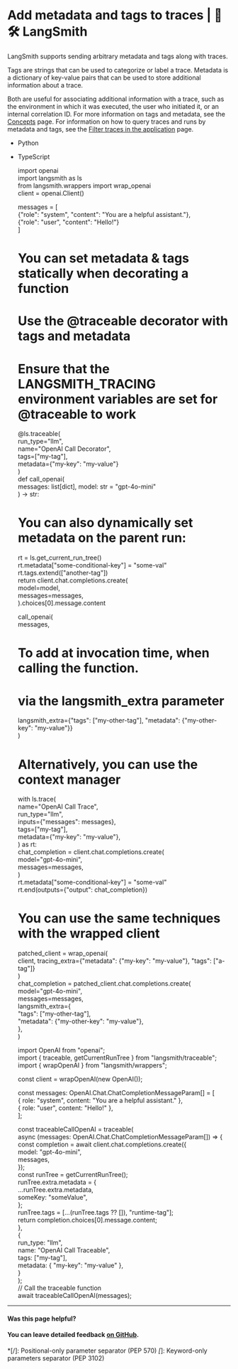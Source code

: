 # Add metadata and tags to traces | 🦜️🛠️ LangSmith

LangSmith supports sending arbitrary metadata and tags along with traces.

Tags are strings that can be used to categorize or label a trace. Metadata is a dictionary of key-value pairs that can be used to store additional information about a trace.

Both are useful for associating additional information with a trace, such as the environment in which it was executed, the user who initiated it, or an internal correlation ID. For more information on tags and metadata, see the [Concepts](/observability/concepts#tags) page. For information on how to query traces and runs by metadata and tags, see the [Filter traces in the application](/observability/how_to_guides/filter_traces_in_application) page.

  * Python
  * TypeScript

    
    
    import openai  
    import langsmith as ls  
    from langsmith.wrappers import wrap_openai  
    client = openai.Client()  
      
    messages = [  
      {"role": "system", "content": "You are a helpful assistant."},  
      {"role": "user", "content": "Hello!"}  
    ]  
      
    # You can set metadata & tags **statically** when decorating a function  
    # Use the @traceable decorator with tags and metadata  
    # Ensure that the LANGSMITH_TRACING environment variables are set for @traceable to work  
    @ls.traceable(  
      run_type="llm",  
      name="OpenAI Call Decorator",  
      tags=["my-tag"],  
      metadata={"my-key": "my-value"}  
    )  
    def call_openai(  
      messages: list[dict], model: str = "gpt-4o-mini"  
    ) -> str:  
      # You can also dynamically set metadata on the parent run:  
      rt = ls.get_current_run_tree()  
      rt.metadata["some-conditional-key"] = "some-val"  
      rt.tags.extend(["another-tag"])  
      return client.chat.completions.create(  
          model=model,  
          messages=messages,  
      ).choices[0].message.content  
      
    call_openai(  
      messages,  
      # To add at **invocation time**, when calling the function.  
      # via the langsmith_extra parameter  
      langsmith_extra={"tags": ["my-other-tag"], "metadata": {"my-other-key": "my-value"}}  
    )  
      
    # Alternatively, you can use the context manager  
    with ls.trace(  
          name="OpenAI Call Trace",  
          run_type="llm",  
          inputs={"messages": messages},  
          tags=["my-tag"],  
          metadata={"my-key": "my-value"},  
      ) as rt:  
          chat_completion = client.chat.completions.create(  
              model="gpt-4o-mini",  
              messages=messages,  
          )  
          rt.metadata["some-conditional-key"] = "some-val"  
          rt.end(outputs={"output": chat_completion})  
      
      
    # You can use the same techniques with the wrapped client  
    patched_client = wrap_openai(  
      client, tracing_extra={"metadata": {"my-key": "my-value"}, "tags": ["a-tag"]}  
    )  
    chat_completion = patched_client.chat.completions.create(  
      model="gpt-4o-mini",  
      messages=messages,  
      langsmith_extra={  
          "tags": ["my-other-tag"],  
          "metadata": {"my-other-key": "my-value"},  
      },  
    )  
    
    
    
    import OpenAI from "openai";  
    import { traceable, getCurrentRunTree } from "langsmith/traceable";  
    import { wrapOpenAI } from "langsmith/wrappers";  
      
    const client = wrapOpenAI(new OpenAI());  
      
    const messages: OpenAI.Chat.ChatCompletionMessageParam[] = [  
    { role: "system", content: "You are a helpful assistant." },  
    { role: "user", content: "Hello!" },  
    ];  
      
    const traceableCallOpenAI = traceable(  
    async (messages: OpenAI.Chat.ChatCompletionMessageParam[]) => {  
    const completion = await client.chat.completions.create({  
    model: "gpt-4o-mini",  
    messages,  
    });  
    const runTree = getCurrentRunTree();  
    runTree.extra.metadata = {  
    ...runTree.extra.metadata,  
    someKey: "someValue",  
    };  
    runTree.tags = [...(runTree.tags ?? []), "runtime-tag"];  
    return completion.choices[0].message.content;  
    },  
    {  
    run_type: "llm",  
    name: "OpenAI Call Traceable",  
    tags: ["my-tag"],  
    metadata: { "my-key": "my-value" },  
    }  
    );  
    // Call the traceable function  
    await traceableCallOpenAI(messages);  
    

* * *

#### Was this page helpful?

  

#### You can leave detailed feedback [on GitHub](https://github.com/langchain-ai/langsmith-docs/issues/new?title=DOC%3A+%3CPlease+write+a+comprehensive+title+after+the+%27DOC%3A+%27+prefix%3E).
  *[/]: Positional-only parameter separator (PEP 570)
  *[*]: Keyword-only parameters separator (PEP 3102)